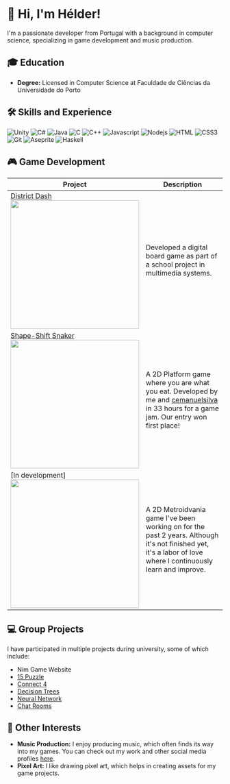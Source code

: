 # 👋 Hi, I'm Hélder!

I'm a passionate developer from Portugal with a background in computer science, specializing in game development and music production.

## 🎓 Education
- **Degree:** Licensed in Computer Science at Faculdade de Ciências da Universidade do Porto

## 🛠 Skills and Experience

![Unity](https://img.shields.io/badge/unity-%23000000.svg?style=for-the-badge&logo=unity&logoColor=white)
![C#](https://img.shields.io/badge/C%23-239120?style=for-the-badge&logo=c-sharp&logoColor=white)
![Java](https://img.shields.io/badge/Java-ED8B00?style=for-the-badge&logo=java&logoColor=white)
![C](https://img.shields.io/badge/C-00599C?style=for-the-badge&logo=c&logoColor=white)
![C++](https://img.shields.io/badge/C++-00599C?style=for-the-badge&logo=cplusplus&logoColor=white)
![Javascript](https://img.shields.io/badge/Javascript-F0DB4F?style=for-the-badge&labelColor=black&logo=javascript&logoColor=F0DB4F)
![Nodejs](https://img.shields.io/badge/Nodejs-3C873A?style=for-the-badge&labelColor=black&logo=node.js&logoColor=3C873A)
![HTML](https://img.shields.io/badge/HTML5-E34F26?style=for-the-badge&logo=html5&logoColor=white)
![CSS3](https://img.shields.io/badge/CSS3-1572B6?style=for-the-badge&logo=css3&logoColor=white)
![Git](https://img.shields.io/badge/Git-F05032?style=for-the-badge&logo=git&logoColor=white)
![Aseprite](https://img.shields.io/badge/Aseprite-FFFFFF?style=for-the-badge&logo=Aseprite&logoColor=#7D929E)
![Haskell](https://img.shields.io/badge/Haskell-5e5086?style=for-the-badge&logo=haskell&logoColor=white)

## 🎮 Game Development

| Project | Description |
|---------|-------------|
| [District Dash](https://pofinho.itch.io/district-dash)<br><img src="https://github.com/heldergomesramos/heldergomesramos/assets/174441887/6301e43e-890f-47cf-95fa-291d91030936" width="300" />  | Developed a digital board game as part of a school project in multimedia systems. |
| [Shape-Shift Snaker](https://cemanuelsilva.itch.io/shape-shift-snacker-a-slimy-adventure)<br><img src="https://github.com/heldergomesramos/heldergomesramos/assets/174441887/ccc40cd6-d998-4a4b-9b04-f20292685ee1" width="300" />  | A 2D Platform game where you are what you eat. Developed by me and [cemanuelsilva](https://github.com/cemanuelsilva) in 33 hours for a game jam. Our entry won first place! |
| [In development]<br><img src="https://github.com/heldergomesramos/heldergomesramos/assets/174441887/6e2fb52d-33ca-48db-b81a-ffd975984ab3" width="300" />  | A 2D Metroidvania game I've been working on for the past 2 years. Although it's not finished yet, it's a labor of love where I continuously learn and improve. |



## 💻 Group Projects
I have participated in multiple projects during university, some of which include:
- Nim Game Website
- [15 Puzzle](https://github.com/heldergomesramos/15-puzzle)
- [Connect 4](https://github.com/heldergomesramos/Connect-4)
- [Decision Trees](https://github.com/heldergomesramos/Decision-Trees)
- [Neural Network](https://github.com/heldergomesramos/Neural-Network)
- [Chat Rooms](https://github.com/heldergomesramos/Chat-Rooms)


## 🎨 Other Interests
- **Music Production:** I enjoy producing music, which often finds its way into my games. You can check out my work and other social media profiles [here](https://linktr.ee/pofinho).
- **Pixel Art:** I like drawing pixel art, which helps in creating assets for my game projects.
